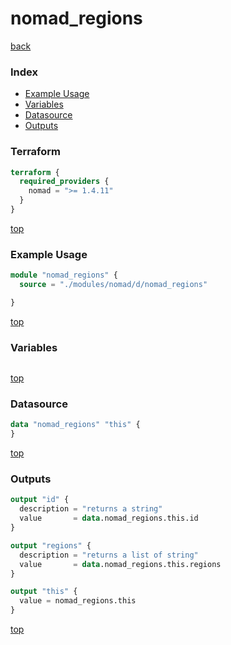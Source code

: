 # nomad_regions

[back](../nomad.md)

### Index

- [Example Usage](#example-usage)
- [Variables](#variables)
- [Datasource](#datasource)
- [Outputs](#outputs)

### Terraform

```terraform
terraform {
  required_providers {
    nomad = ">= 1.4.11"
  }
}
```

[top](#index)

### Example Usage

```terraform
module "nomad_regions" {
  source = "./modules/nomad/d/nomad_regions"

}
```

[top](#index)

### Variables

```terraform
```

[top](#index)

### Datasource

```terraform
data "nomad_regions" "this" {
}
```

[top](#index)

### Outputs

```terraform
output "id" {
  description = "returns a string"
  value       = data.nomad_regions.this.id
}

output "regions" {
  description = "returns a list of string"
  value       = data.nomad_regions.this.regions
}

output "this" {
  value = nomad_regions.this
}
```

[top](#index)